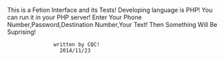 This is a Fetion Interface and its Tests!
Developing language is PHP!
You can run it in your PHP server!
Enter Your Phone Number,Password,Destination Number,Your Text!
Then Something Will Be Suprising!

                   written by CQC!
                     2014/11/23
